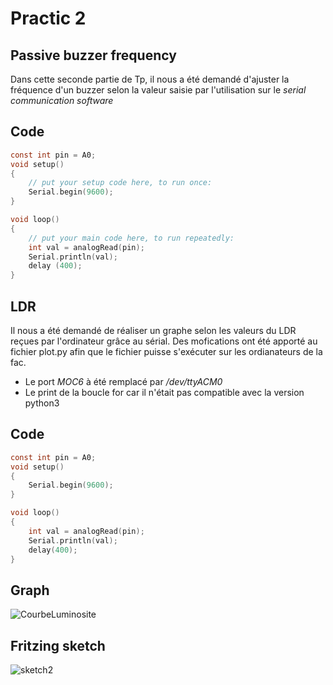 # Practic 2

## Passive buzzer frequency

Dans cette seconde partie de Tp, il nous a été demandé d'ajuster la fréquence d'un buzzer selon la valeur saisie par l'utilisation sur le *serial communication software*

## Code
```C
const int pin = A0;
void setup() 
{
    // put your setup code here, to run once:
    Serial.begin(9600);
}

void loop() 
{
    // put your main code here, to run repeatedly:
    int val = analogRead(pin);
    Serial.println(val);
    delay (400);
}
```

## LDR

Il nous a été demandé de réaliser un graphe selon les valeurs du LDR reçues par l'ordinateur grâce au sérial.
Des mofications ont été apporté au fichier plot.py afin que le fichier puisse s'exécuter sur les ordianateurs de la fac. 
- Le port *MOC6* à été remplacé par */dev/ttyACM0* 
- Le print de la boucle for car il n'était pas compatible avec la version python3

## Code 
```C
const int pin = A0;
void setup() 
{
    Serial.begin(9600);
}

void loop() 
{
    int val = analogRead(pin);
    Serial.println(val);
    delay(400);
}

```
## Graph 

![CourbeLuminosite](https://user-images.githubusercontent.com/56651530/69481358-f7ed2180-0e10-11ea-93b8-9fcd3981c36c.png)

## Fritzing sketch

![sketch2](https://user-images.githubusercontent.com/56651530/69481381-2c60dd80-0e11-11ea-9c46-bba92368e14a.png)



